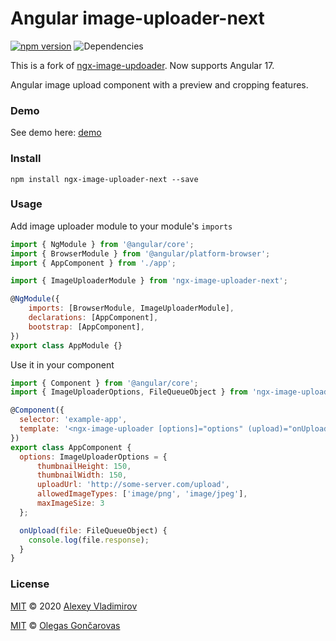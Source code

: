 # Angular image-uploader-next

[![npm version](https://badge.fury.io/js/ngx-image-uploader-next.svg)](https://badge.fury.io/js/ngx-image-uploader-next)
![Dependencies](https://david-dm.org/ogix/ngx-image-uploader-next.svg)

This is a fork of [ngx-image-updoader](https://www.npmjs.com/package/ngx-image-uploader).
Now supports Angular 17.

Angular image upload component with a preview and cropping features.

### Demo

See demo here: [demo](https://stackblitz.com/github/ogix/ngx-image-uploader)

### Install

```
npm install ngx-image-uploader-next --save
```

### Usage

Add image uploader module to your module's `imports`

```js
import { NgModule } from '@angular/core';
import { BrowserModule } from '@angular/platform-browser';
import { AppComponent } from './app';

import { ImageUploaderModule } from 'ngx-image-uploader-next';

@NgModule({
    imports: [BrowserModule, ImageUploaderModule],
    declarations: [AppComponent],
    bootstrap: [AppComponent],
})
export class AppModule {}
```

Use it in your component

```js
import { Component } from '@angular/core';
import { ImageUploaderOptions, FileQueueObject } from 'ngx-image-uploader';

@Component({
  selector: 'example-app',
  template: '<ngx-image-uploader [options]="options" (upload)="onUpload($event)"></ngx-image-uploader>'
})
export class AppComponent {
  options: ImageUploaderOptions = {
      thumbnailHeight: 150,
      thumbnailWidth: 150,
      uploadUrl: 'http://some-server.com/upload',
      allowedImageTypes: ['image/png', 'image/jpeg'],
      maxImageSize: 3
  };

  onUpload(file: FileQueueObject) {
    console.log(file.response);
  }
}

```

### License

[MIT](https://tldrlegal.com/license/mit-license) © 2020 [Alexey Vladimirov](https://github.com/newvladimirov)

[MIT](https://tldrlegal.com/license/mit-license) © [Olegas Gončarovas](https://github.com/ogix)

